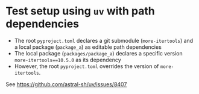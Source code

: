 # Test setup using `uv` with path dependencies

- The root `pyproject.toml` declares a git submodule (`more-itertools`) and a local package (`package_a`) as editable path dependencies
- The local package (`packages/package_a`) declares a specific version `more-itertools==10.5.0` as its dependency
- However, the root `pyproject.toml` overrides the version of `more-itertools`.

See https://github.com/astral-sh/uv/issues/8407
